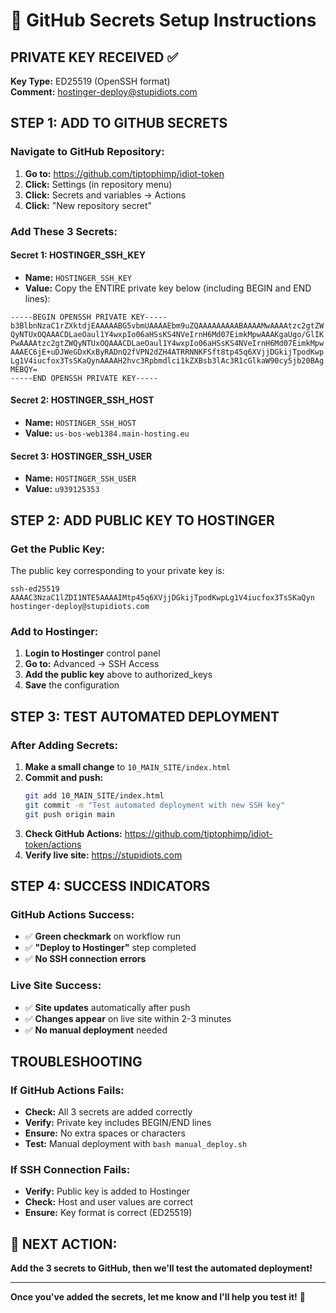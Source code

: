 # 🔑 GitHub Secrets Setup Instructions

## **PRIVATE KEY RECEIVED ✅**

**Key Type:** ED25519 (OpenSSH format)  
**Comment:** hostinger-deploy@stupidiots.com

## **STEP 1: ADD TO GITHUB SECRETS**

### **Navigate to GitHub Repository:**
1. **Go to:** https://github.com/tiptophimp/idiot-token
2. **Click:** Settings (in repository menu)
3. **Click:** Secrets and variables → Actions
4. **Click:** "New repository secret"

### **Add These 3 Secrets:**

#### **Secret 1: HOSTINGER_SSH_KEY**
- **Name:** `HOSTINGER_SSH_KEY`
- **Value:** Copy the ENTIRE private key below (including BEGIN and END lines):

```
-----BEGIN OPENSSH PRIVATE KEY-----
b3BlbnNzaC1rZXktdjEAAAAABG5vbmUAAAAEbm9uZQAAAAAAAAABAAAAMwAAAAtzc2gtZW
QyNTUxOQAAACDLaeOaul1Y4wxpIo06aHSsKS4NVeIrnH6Md07EimkMpwAAAKgaUgo/GlIK
PwAAAAtzc2gtZWQyNTUxOQAAACDLaeOaul1Y4wxpIo06aHSsKS4NVeIrnH6Md07EimkMpw
AAAEC6jE+uDJWeGDxKxByRADnQ2fVPN2dZH4ATRRNNKFSft8tp45q6XVjjDGkijTpodKwp
Lg1V4iucfox3TsSKaQynAAAAH2hvc3Rpbmdlci1kZXBsb3lAc3R1cGlkaW90cy5jb20BAg
MEBQY=
-----END OPENSSH PRIVATE KEY-----
```

#### **Secret 2: HOSTINGER_SSH_HOST**
- **Name:** `HOSTINGER_SSH_HOST`
- **Value:** `us-bos-web1384.main-hosting.eu`

#### **Secret 3: HOSTINGER_SSH_USER**
- **Name:** `HOSTINGER_SSH_USER`
- **Value:** `u939125353`

## **STEP 2: ADD PUBLIC KEY TO HOSTINGER**

### **Get the Public Key:**
The public key corresponding to your private key is:

```
ssh-ed25519 AAAAC3NzaC1lZDI1NTE5AAAAIMtp45q6XVjjDGkijTpodKwpLg1V4iucfox3TsSKaQyn hostinger-deploy@stupidiots.com
```

### **Add to Hostinger:**
1. **Login to Hostinger** control panel
2. **Go to:** Advanced → SSH Access
3. **Add the public key** above to authorized_keys
4. **Save** the configuration

## **STEP 3: TEST AUTOMATED DEPLOYMENT**

### **After Adding Secrets:**
1. **Make a small change** to `10_MAIN_SITE/index.html`
2. **Commit and push:**
   ```bash
   git add 10_MAIN_SITE/index.html
   git commit -m "Test automated deployment with new SSH key"
   git push origin main
   ```
3. **Check GitHub Actions:** https://github.com/tiptophimp/idiot-token/actions
4. **Verify live site:** https://stupidiots.com

## **STEP 4: SUCCESS INDICATORS**

### **GitHub Actions Success:**
- ✅ **Green checkmark** on workflow run
- ✅ **"Deploy to Hostinger"** step completed
- ✅ **No SSH connection errors**

### **Live Site Success:**
- ✅ **Site updates** automatically after push
- ✅ **Changes appear** on live site within 2-3 minutes
- ✅ **No manual deployment** needed

## **TROUBLESHOOTING**

### **If GitHub Actions Fails:**
- **Check:** All 3 secrets are added correctly
- **Verify:** Private key includes BEGIN/END lines
- **Ensure:** No extra spaces or characters
- **Test:** Manual deployment with `bash manual_deploy.sh`

### **If SSH Connection Fails:**
- **Verify:** Public key is added to Hostinger
- **Check:** Host and user values are correct
- **Ensure:** Key format is correct (ED25519)

## **🎯 NEXT ACTION:**

**Add the 3 secrets to GitHub, then we'll test the automated deployment!**

---

**Once you've added the secrets, let me know and I'll help you test it!** 🚀

